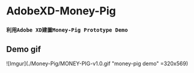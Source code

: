 # AdobeXD-Money-Pig
### `利用Adobe XD建置Money-Pig Prototype Demo`

## Demo gif
![Imgur](./Money-Pig/MONEY-PIG-v1.0.gif "money-pig demo" =320x569)


